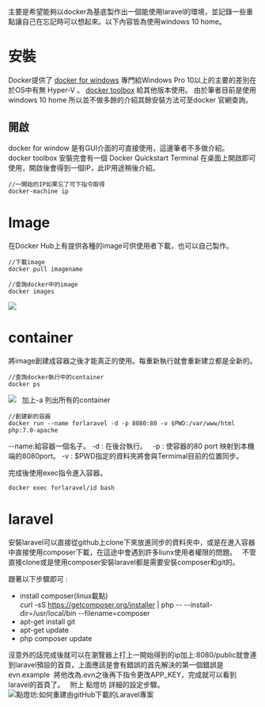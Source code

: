 
主要是希望能夠以docker為基底製作出一個能使用laravel的環境，並記錄一些重點讓自己在忘記時可以想起來。以下內容皆為使用windows 10 home。  

# 安裝

Docker提供了 [docker for windows](https://docs.docker.com/docker-for-windows/install/#download-docker-for-windows/) 專門給Windows Pro 10以上的主要的差別在於OS中有無 Hyper-V 。
[docker toolbox](https://docs.docker.com/toolbox/overview/) 給其他版本使用。
由於筆者目前是使用windows 10 home 所以並不做多餘的介紹其餘安裝方法可至docker 官網查詢。

## 開啟
docker for window 是有GUI介面的可直接使用，這邊筆者不多做介紹。  
docker toolbox 安裝完會有一個 Docker Quickstart Terminal 在桌面上開啟即可使用，開啟後會得到一個IP，此IP用途稍後介紹。
```
//一開始的IP如果忘了可下指令取得
docker-machine ip
```

# Image

在Docker Hub上有提供各種的image可供使用者下載，也可以自己製作。
```
//下載image
docker pull imagename
```
```
//查詢docker中的image
docker images
```
![](https://i.imgur.com/h47Mku4.jpg)  

# container 
將image創建成容器之後才能真正的使用。每重新執行就會重新建立都是全新的。
```
//查詢docker執行中的container
docker ps
```
![](https://i.imgur.com/bvqlKWQ.jpg)  
加上-a 列出所有的container
```
//創建新的容器
docker run --name forlaravel -d -p 8080:80 -v $PWD:/var/www/html php:7.0-apache
```
--name:給容器一個名子。
-d : 在後台執行。   
-p : 使容器的80 port 映射到本機端的8080port。
-v : $PWD指定的資料夾將會與Termimal目前的位置同步。

完成後使用exec指令進入容器。  
```
docker exec forlaravel/id bash
```
# laravel 
安裝laravel可以直接從github上clone下來放進同步的資料夾中，或是在進入容器中直接使用composer下載，在這途中會遇到許多liunx使用者權限的問題。  
不管直接clone或是使用composer安裝laravel都是需要安裝composer和git的。

跟著以下步驟即可 :
* install composer(linux載點)  
curl -sS https://getcomposer.org/installer | php -- --install-dir=/usr/local/bin --filename=composer
* apt-get install git   
* apt-get update     
* php composer update  
  
沒意外的話完成後就可以在瀏覽器上打上一開始得到的ip加上:8080/public就會連到laravel預設的首頁，上面應該是會有錯誤的首先解決的第一個錯誤是evn.example  將他改為.evn之後再下指令更改APP_KEY，完成就可以看到laravel的首頁了。   
附上 點燈坊 詳細的設定步驟。   
![點燈坊:如何重建由gitHub下載的Laravel專案](http://oomusou.io/laravel/laravel-clone-from-github/)


